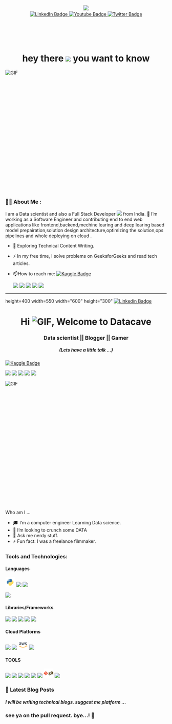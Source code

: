 
<div id="header" align="center">
  <img src="https://media.giphy.com/media/M9gbBd9nbDrOTu1Mqx/giphy.gif" width="100"/>
</div>
<div id="badges" align="center">
  <a href="your-linkedin-URL">
    <img src="https://img.shields.io/badge/LinkedIn-blue?style=for-the-badge&logo=linkedin&logoColor=white" alt="LinkedIn Badge"/>
  </a>
  <a href="your-youtube-URL">
    <img src="https://img.shields.io/badge/YouTube-red?style=for-the-badge&logo=youtube&logoColor=white" alt="Youtube Badge"/>
  </a>
  <a href="your-twitter-URL">
    <img src="https://img.shields.io/badge/Twitter-blue?style=for-the-badge&logo=twitter&logoColor=white" alt="Twitter Badge"/>
  </a>
</div>
<h1 align="center">
<img src="https://komarev.com/ghpvc/?username=your-github-username&style=flat-square&color=blue" alt=""/>
</h1>
<h1 align="center">
  hey there
  <img src="https://media.giphy.com/media/hvRJCLFzcasrR4ia7z/giphy.gif" width="30px"/>
  you want to know
</h1>


<img align="right" img height=400 width=550 alt="GIF" src="https://media.giphy.com/media/dWesBcTLavkZuG35MI/giphy.gif" />

### :man_technologist: About Me :
I am a Data scientist and also a Full Stack Developer <img src="https://media.giphy.com/media/WUlplcMpOCEmTGBtBW/giphy.gif" width="30"> from India.
 :telescope: I’m working as a Software Engineer and contributing end to end web applications like frontend,backend,mechine learing and deep learing based model prepairation,solution design architecture,optimizing the solution,ops pipelines and whole deploying on cloud .

- :seedling: Exploring Technical Content Writing.

- :zap: In my free time, I solve problems on GeeksforGeeks and read tech articles.

- :mailbox:How to reach me:
[![Kaggle Badge](https://img.shields.io/badge/-Amrit's_kaggle-1ca0f1?style=flat&labelColor=1ca0f1&logo=Kaggle&logoColor=white&link=https://www.kaggle.com/amritsingh02)](https://www.kaggle.com/amritsingh02)

   [<img src="https://img.icons8.com/color/48/000000/twitter.png" width="3.5%"/>](https://twitter.com/01_Sangramsingh)
   [<img src="https://img.icons8.com/color/48/000000/linkedin.png" width="3.5%"/>](https://www.linkedin.com/in/amrit-pritam-sangramsingh-493b7a176//)
   [<img src="https://img.icons8.com/fluent/48/000000/facebook-new.png" width="3.5%"/>](https://www.facebook.com/avi.dangat.9/)
   [<img src="https://img.icons8.com/fluent/48/000000/instagram-new.png" width="3.5%"/>](https://www.instagram.com/avidangat/)
   <a href="mailto:amritpritam20@gmail.com"> <img src="https://img.icons8.com/fluent/48/000000/gmail.png" width="3.5%"/> </a> 
 
---
height=400 width=550
width="600" height="300"
[![Linkedin Badge](https://img.shields.io/badge/-kakbar-blue?style=flat&logo=Linkedin&logoColor=white)](your-linkedin-url)

<h1 align="center">Hi <img height=30 width=30 alt="GIF" src="https://raw.githubusercontent.com/MartinHeinz/MartinHeinz/master/wave.gif" />, Welcome to Datacave</h1>
<h3 align="center">Data scientist || Blogger || Gamer </h3>

<h5 align="center"><i>(Lets have a little talk ...)</i></h5>

[![Kaggle Badge](https://img.shields.io/badge/-Amrit's_kaggle-1ca0f1?style=flat&labelColor=1ca0f1&logo=Kaggle&logoColor=white&link=https://www.kaggle.com/amritsingh02)](https://www.kaggle.com/amritsingh02)

[<img src="https://img.icons8.com/color/48/000000/twitter.png" width="3.5%"/>](https://twitter.com/01_Sangramsingh)
[<img src="https://img.icons8.com/color/48/000000/linkedin.png" width="3.5%"/>](https://www.linkedin.com/in/amrit-pritam-sangramsingh-493b7a176//)
[<img src="https://img.icons8.com/fluent/48/000000/facebook-new.png" width="3.5%"/>](https://www.facebook.com/avi.dangat.9/)
[<img src="https://img.icons8.com/fluent/48/000000/instagram-new.png" width="3.5%"/>](https://www.instagram.com/avidangat/)
<a href="mailto:amritpritam20@gmail.com"> <img src="https://img.icons8.com/fluent/48/000000/gmail.png" width="3.5%"/> </a> 



<img align="right" img height=400 width=550 alt="GIF" src="https://i.pinimg.com/originals/a0/f8/5c/a0f85c35e406acb5b84c13dae888d5a3.gif" />

Who am I ...

- 🎓 I’m a computer engineer Learning Data science.
- 👯 I’m looking to crunch some DATA
- 💬 Ask me nerdy stuff.
- ⚡ Fun fact: I was a freelance filmmaker.
<!--
### Recent Projects 🎉🎉
- [Harvestify](https://github.com/dangatavi/Thyroid_detection)
- 
-->

### Tools and Technologies:

#### Languages
<code><img height="30" src="https://raw.githubusercontent.com/github/explore/80688e429a7d4ef2fca1e82350fe8e3517d3494d/topics/python/python.png"></code>
<code><img height="30" src="https://media3.picsearch.com/is?mteCvNyMbT89nw9fI_RmMapEXJ-r-xw68b9gyDU-tKw&height=295"></code>
<code><img height="30" src="https://upload.wikimedia.org/wikipedia/commons/thumb/1/1b/R_logo.svg/724px-R_logo.svg.png"></code>

<code><img height="30" src="https://e7.pngegg.com/pngimages/465/779/png-clipart-blue-and-white-c-logo-the-c-programming-language-computer-programming-computer-icons-programmer-blue-angle.png"></code>

#### Libraries/Frameworks
<code><img height="30" src="https://amiradata.com/wp-content/uploads/2020/02/pandas-python.png"></code>
<code><img height="30" src="https://upload.wikimedia.org/wikipedia/commons/thumb/8/84/Matplotlib_icon.svg/1024px-Matplotlib_icon.svg.png"></code>
<code><img height="30" src="https://upload.wikimedia.org/wikipedia/commons/thumb/2/2d/Tensorflow_logo.svg/718px-Tensorflow_logo.svg.png"></code>
<code><img height="30" src="https://www.pngitem.com/pimgs/m/31-310639_pytorch-logo-png-transparent-png.png"></code>
<code><img height="30" src="https://icon2.cleanpng.com/20180802/iwp/kisspng-flask-by-example-python-web-framework-bottle-lico-softwares-websites-press-services-product-5b634c8e416770.5741331515332343182679.jpg"></code>

#### Cloud Platforms
<code><img height="30" src="https://colab.research.google.com/img/colab_favicon_256px.png"></code>
<code><img height="30" src="https://avatars2.githubusercontent.com/u/2810941?v=3&s=96"></code>
<code><img height="30" src="https://raw.githubusercontent.com/github/explore/80688e429a7d4ef2fca1e82350fe8e3517d3494d/topics/aws/aws.png"></code>
<code><img height="30" src="https://i.pinimg.com/originals/b0/b1/8b/b0b18bd010c5851b5f82d0a98bfde369.png"></code>

#### TOOLS
<code><img height="30" src="https://store-images.s-microsoft.com/image/apps.9729.14405452487353876.a6612b1c-3bfc-46da-ad7e-0dd83b65757d.be9b17fe-9781-42f6-9a3e-4914ef774843?mode=scale&q=90&h=300&w=300"></code>
<code><img height="30" src="https://i.pinimg.com/originals/86/35/88/863588a71e465cc3aa5d822c0feafea9.png"></code>
<code><img height="30" src="https://download.logo.wine/logo/Microsoft_Excel/Microsoft_Excel-Logo.wine.png"></code>
<code><img height="30" src="https://upload.wikimedia.org/wikipedia/commons/thumb/0/08/Google_Sheets_logo.svg/1200px-Google_Sheets_logo.svg.png"></code>
<code><img height="30" src="https://p1.hiclipart.com/preview/233/348/954/numix-circle-for-windows-rstudio-icon-png-icon-thumbnail.jpg"></code>
<code><img height="30" src="https://www.psych.mcgill.ca/labs/mogillab/anaconda2/pkgs/anaconda-navigator-1.4.3-py27_0/lib/python2.7/site-packages/anaconda_navigator/static/images/anaconda-icon-1024x1024.png"></code>
<code><img height="30" src="https://raw.githubusercontent.com/github/explore/80688e429a7d4ef2fca1e82350fe8e3517d3494d/topics/git/git.png"></code>
<code><img height="30" src="https://www.docker.com/sites/default/files/d8/2019-07/vertical-logo-monochromatic.png"></code>








### 📕 Latest Blog Posts
##### I will be writing technical blogs. suggest me platform ...




### see ya on the pull request. bye...! 👋
